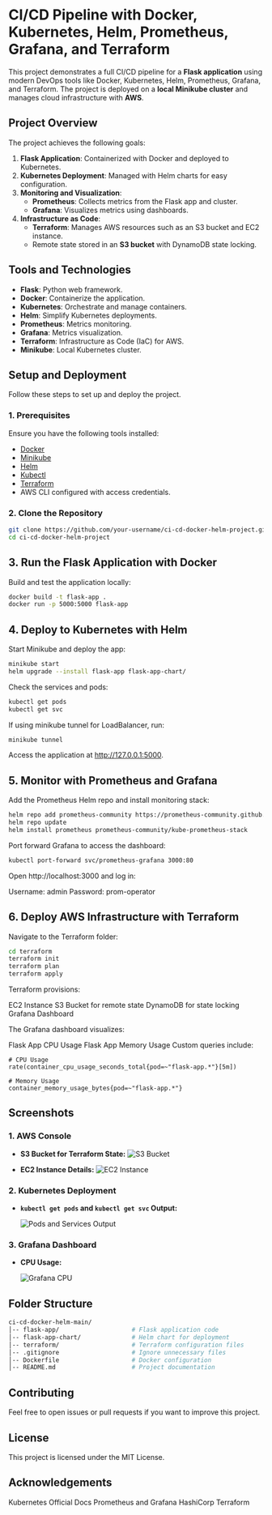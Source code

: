 # CI/CD Pipeline with Docker, Kubernetes, Helm, Prometheus, Grafana, and Terraform 

This project demonstrates a full CI/CD pipeline for a **Flask application** using modern DevOps tools like Docker, Kubernetes, Helm, Prometheus, Grafana, and Terraform. The project is deployed on a **local Minikube cluster** and manages cloud infrastructure with **AWS**.


##  **Project Overview**

The project achieves the following goals:

1. **Flask Application**: Containerized with Docker and deployed to Kubernetes.
2. **Kubernetes Deployment**: Managed with Helm charts for easy configuration.
3. **Monitoring and Visualization**:
   - **Prometheus**: Collects metrics from the Flask app and cluster.
   - **Grafana**: Visualizes metrics using dashboards.
4. **Infrastructure as Code**:
   - **Terraform**: Manages AWS resources such as an S3 bucket and EC2 instance.
   - Remote state stored in an **S3 bucket** with DynamoDB state locking.


## **Tools and Technologies**

- **Flask**: Python web framework.
- **Docker**: Containerize the application.
- **Kubernetes**: Orchestrate and manage containers.
- **Helm**: Simplify Kubernetes deployments.
- **Prometheus**: Metrics monitoring.
- **Grafana**: Metrics visualization.
- **Terraform**: Infrastructure as Code (IaC) for AWS.
- **Minikube**: Local Kubernetes cluster.


## **Setup and Deployment**

Follow these steps to set up and deploy the project.

### **1. Prerequisites**

Ensure you have the following tools installed:

- [Docker](https://www.docker.com)
- [Minikube](https://minikube.sigs.k8s.io/)
- [Helm](https://helm.sh)
- [Kubectl](https://kubernetes.io/docs/tasks/tools/)
- [Terraform](https://www.terraform.io)
- AWS CLI configured with access credentials.


### **2. Clone the Repository**

```bash
git clone https://github.com/your-username/ci-cd-docker-helm-project.git
cd ci-cd-docker-helm-project
```

## 3. Run the Flask Application with Docker
Build and test the application locally:

```bash
docker build -t flask-app .
docker run -p 5000:5000 flask-app
```

## 4. Deploy to Kubernetes with Helm
Start Minikube and deploy the app:

```bash
minikube start
helm upgrade --install flask-app flask-app-chart/
```
Check the services and pods:

```bash
kubectl get pods
kubectl get svc
```
If using minikube tunnel for LoadBalancer, run:

```bash
minikube tunnel
```
Access the application at http://127.0.0.1:5000.

## 5. Monitor with Prometheus and Grafana
Add the Prometheus Helm repo and install monitoring stack:

```bash
helm repo add prometheus-community https://prometheus-community.github.io/helm-charts
helm repo update
helm install prometheus prometheus-community/kube-prometheus-stack
```

Port forward Grafana to access the dashboard:

```bash
kubectl port-forward svc/prometheus-grafana 3000:80
```

Open http://localhost:3000 and log in:

Username: admin
Password: prom-operator

## 6. Deploy AWS Infrastructure with Terraform
Navigate to the Terraform folder:

```bash
cd terraform
terraform init
terraform plan
terraform apply
```
Terraform provisions:

EC2 Instance
S3 Bucket for remote state
DynamoDB for state locking
Grafana Dashboard

The Grafana dashboard visualizes:

Flask App CPU Usage
Flask App Memory Usage
Custom queries include:

```promql
# CPU Usage
rate(container_cpu_usage_seconds_total{pod=~"flask-app.*"}[5m])

# Memory Usage
container_memory_usage_bytes{pod=~"flask-app.*"}
```

## Screenshots

### 1. AWS Console
- **S3 Bucket for Terraform State:**
  ![S3 Bucket](screenshots/Screenshot%202024-12-18%20at%2002.50.41.png)

- **EC2 Instance Details:**
  ![EC2 Instance](screenshots/Screenshot%202024-12-18%20at%2002.51.38.png)
  

### 2. Kubernetes Deployment
- **`kubectl get pods` and `kubectl get svc` Output:**

  ![Pods and Services Output](screenshots/Screenshot%202024-12-18%20at%2010.01.04.png)


### 3. Grafana Dashboard
- **CPU Usage:**
  
  ![Grafana CPU](screenshots/Screenshot%202024-12-18%20at%2010.24.35.png)


## Folder Structure
```bash
ci-cd-docker-helm-main/
│-- flask-app/                    # Flask application code
│-- flask-app-chart/              # Helm chart for deployment
│-- terraform/                    # Terraform configuration files
│-- .gitignore                    # Ignore unnecessary files
│-- Dockerfile                    # Docker configuration
│-- README.md                     # Project documentation

```
## Contributing

Feel free to open issues or pull requests if you want to improve this project.

## License

This project is licensed under the MIT License.

## Acknowledgements

Kubernetes Official Docs
Prometheus and Grafana
HashiCorp Terraform
